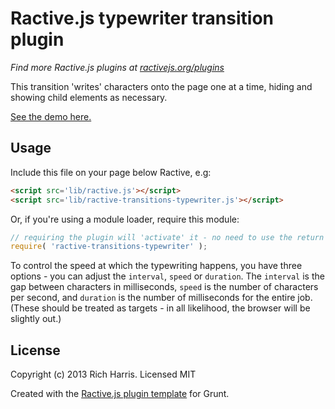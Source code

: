Ractive.js typewriter transition plugin
=======================================

*Find more Ractive.js plugins at [ractivejs.org/plugins](http://ractivejs.org/plugins)*

This transition 'writes' characters onto the page one at a time, hiding and showing child elements as necessary.

[See the demo here.](http://ractivejs.github.io/ractive-transitions-typewriter/)

Usage
-----

Include this file on your page below Ractive, e.g:

```html
<script src='lib/ractive.js'></script>
<script src='lib/ractive-transitions-typewriter.js'></script>
```

Or, if you're using a module loader, require this module:

```js
// requiring the plugin will 'activate' it - no need to use the return value
require( 'ractive-transitions-typewriter' );
```

To control the speed at which the typewriting happens, you have three options - you can adjust the `interval`, `speed` or `duration`. The `interval` is the gap between characters in milliseconds, `speed` is the number of characters per second, and `duration` is the number of milliseconds for the entire job. (These should be treated as targets - in all likelihood, the browser will be slightly out.)



License
-------

Copyright (c) 2013 Rich Harris. Licensed MIT

Created with the [Ractive.js plugin template](https://github.com/ractivejs/plugin-template) for Grunt.
